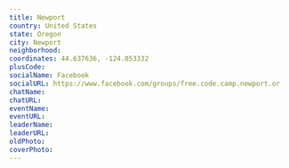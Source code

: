 ```yaml
---
title: Newport
country: United States
state: Oregon
city: Newport
neighborhood: 
coordinates: 44.637636, -124.053332
plusCode:
socialName: Facebook
socialURL: https://www.facebook.com/groups/free.code.camp.newport.or
chatName:
chatURL:
eventName:
eventURL:
leaderName:
leaderURL:
oldPhoto: 
coverPhoto:
---
```

